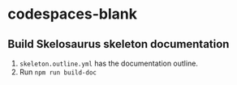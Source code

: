 # codespaces-blank

## Build Skelosaurus skeleton documentation

1. `skeleton.outline.yml` has the documentation outline.
2. Run `npm run build-doc`


